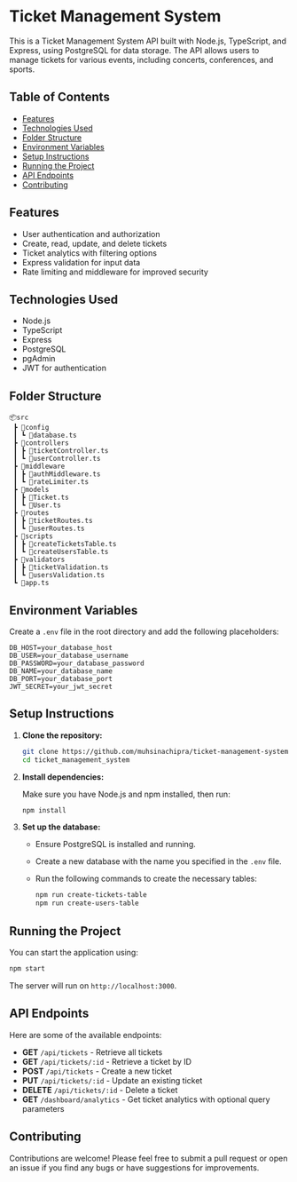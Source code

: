 # Ticket Management System

This is a Ticket Management System API built with Node.js, TypeScript, and Express, using PostgreSQL for data storage. The API allows users to manage tickets for various events, including concerts, conferences, and sports.

## Table of Contents

- [Features](#features)
- [Technologies Used](#technologies-used)
- [Folder Structure](#folder-structure)
- [Environment Variables](#environment-variables)
- [Setup Instructions](#setup-instructions)
- [Running the Project](#running-the-project)
- [API Endpoints](#api-endpoints)
- [Contributing](#contributing)

## Features

- User authentication and authorization
- Create, read, update, and delete tickets
- Ticket analytics with filtering options
- Express validation for input data
- Rate limiting and middleware for improved security

## Technologies Used

- Node.js
- TypeScript
- Express
- PostgreSQL
- pgAdmin
- JWT for authentication

## Folder Structure

```
📦src
 ┣ 📂config
 ┃ ┗ 📜database.ts
 ┣ 📂controllers
 ┃ ┣ 📜ticketController.ts
 ┃ ┗ 📜userController.ts
 ┣ 📂middleware
 ┃ ┣ 📜authMiddleware.ts
 ┃ ┗ 📜rateLimiter.ts
 ┣ 📂models
 ┃ ┣ 📜Ticket.ts
 ┃ ┗ 📜User.ts
 ┣ 📂routes
 ┃ ┣ 📜ticketRoutes.ts
 ┃ ┗ 📜userRoutes.ts
 ┣ 📂scripts
 ┃ ┣ 📜createTicketsTable.ts
 ┃ ┗ 📜createUsersTable.ts
 ┣ 📂validators
 ┃ ┣ 📜ticketValidation.ts
 ┃ ┗ 📜usersValidation.ts
 ┗ 📜app.ts
```

## Environment Variables

Create a `.env` file in the root directory and add the following placeholders:

```
DB_HOST=your_database_host
DB_USER=your_database_username
DB_PASSWORD=your_database_password
DB_NAME=your_database_name
DB_PORT=your_database_port
JWT_SECRET=your_jwt_secret
```

## Setup Instructions

1. **Clone the repository:**

   ```bash
   git clone https://github.com/muhsinachipra/ticket-management-system.git
   cd ticket_management_system
   ```

2. **Install dependencies:**

   Make sure you have Node.js and npm installed, then run:

   ```bash
   npm install
   ```

3. **Set up the database:**

   - Ensure PostgreSQL is installed and running.
   - Create a new database with the name you specified in the `.env` file.
   - Run the following commands to create the necessary tables:

     ```bash
     npm run create-tickets-table
     npm run create-users-table
     ```

## Running the Project

You can start the application using:

```bash
npm start
```

The server will run on `http://localhost:3000`.

## API Endpoints

Here are some of the available endpoints:

- **GET** `/api/tickets` - Retrieve all tickets
- **GET** `/api/tickets/:id` - Retrieve a ticket by ID
- **POST** `/api/tickets` - Create a new ticket
- **PUT** `/api/tickets/:id` - Update an existing ticket
- **DELETE** `/api/tickets/:id` - Delete a ticket
- **GET** `/dashboard/analytics` - Get ticket analytics with optional query parameters

## Contributing

Contributions are welcome! Please feel free to submit a pull request or open an issue if you find any bugs or have suggestions for improvements.
